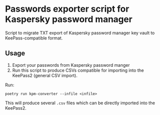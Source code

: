 # Passwords exporter script for Kaspersky password manager

Script to migrate TXT export of Kaspersky password manager key vault 
to KeePass-compatible format.

## Usage

1. Export your passwords from Kaspersky password manger 
1. Run this script to produce CSVs compatible for importing 
into the KeePass2 (general CSV import).

Run: 

```
poetry run kpm-converter --infile <infile>
```

This will produce several `.csv` files which can be directly imported 
into the KeePass2.

